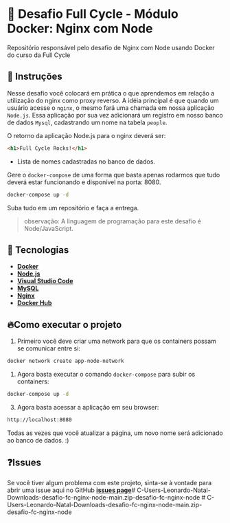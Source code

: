 # 🐋 Desafio Full Cycle - Módulo Docker: Nginx com Node

Repositório responsável pelo desafio de Nginx com Node usando Docker do curso da Full Cycle

## 📝 Instruções

Nesse desafio você colocará em prática o que aprendemos em relação a utilização do nginx como proxy reverso. A idéia principal é que quando um usuário acesse o `nginx`, o mesmo fará uma chamada em nossa aplicação `Node.js`. Essa aplicação por sua vez adicionará um registro em nosso banco de dados `Mysql`, cadastrando um nome na tabela `people`.

O retorno da aplicação Node.js para o nginx deverá ser:

```html
<h1>Full Cycle Rocks!</h1>
```

- Lista de nomes cadastradas no banco de dados.

Gere o `docker-compose` de uma forma que basta apenas rodarmos que tudo deverá estar funcionando e disponível na porta: 8080.
                                                            
```bash
docker-compose up -d 
```

Suba tudo em um repositório e faça a entrega.

> observação: A linguagem de programação para este desafio é Node/JavaScript.

## 🚀 Tecnologias

- **[Docker](https://www.docker.com/)**
- **[Node.js](https://nodejs.org/en/)**
- **[Visual Studio Code](https://code.visualstudio.com/)**
- **[MySQL](https://www.mysql.com/)**
- **[Nginx](https://www.nginx.com/)**
- **[Docker Hub](https://hub.docker.com/)**

## 🔥Como executar o projeto

1. Primeiro você deve criar uma network para que os containers possam se comunicar entre si:

```bash
docker network create app-node-network
```

1. Agora basta executar o comando `docker-compose` para subir os containers:

```bash
docker-compose up -d
```

3. Agora basta acessar a aplicação em seu browser:

```bash
http://localhost:8080
```

Todas as vezes que você atualizar a página, um novo nome será adicionado ao banco de dados. :)

## ❓Issues

Se você tiver algum problema com este projeto, sinta-se à vontade para abrir uma issue aqui no GitHub  **[issues page](https://github.com/glaucia86/desafio-fc-nginx-node/issues)**#   C - U s e r s - L e o n a r d o - N a t a l - D o w n l o a d s - d e s a f i o - f c - n g i n x - n o d e - m a i n . z i p - d e s a f i o - f c - n g i n x - n o d e  
 #   C - U s e r s - L e o n a r d o - N a t a l - D o w n l o a d s - d e s a f i o - f c - n g i n x - n o d e - m a i n . z i p - d e s a f i o - f c - n g i n x - n o d e  
 